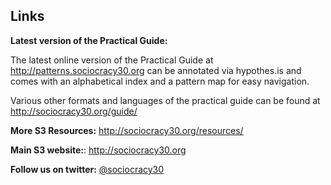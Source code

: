 ## Links

**Latest version of the Practical Guide:**

The latest online version of the Practical Guide at <http://patterns.sociocracy30.org> can be annotated via hypothes.is and comes with an alphabetical index and a pattern map for easy navigation.

Various other formats and languages of the practical guide can be found at <http://sociocracy30.org/guide/>

**More S3 Resources:** <http://sociocracy30.org/resources/>

**Main S3 website:**: <http://sociocracy30.org>

**Follow us on twitter:** [@sociocracy30](http://twitter.com/sociocracy30)
